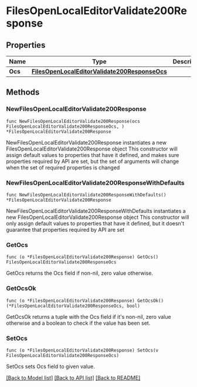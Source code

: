 # FilesOpenLocalEditorValidate200Response

## Properties

Name | Type | Description | Notes
------------ | ------------- | ------------- | -------------
**Ocs** | [**FilesOpenLocalEditorValidate200ResponseOcs**](FilesOpenLocalEditorValidate200ResponseOcs.md) |  | 

## Methods

### NewFilesOpenLocalEditorValidate200Response

`func NewFilesOpenLocalEditorValidate200Response(ocs FilesOpenLocalEditorValidate200ResponseOcs, ) *FilesOpenLocalEditorValidate200Response`

NewFilesOpenLocalEditorValidate200Response instantiates a new FilesOpenLocalEditorValidate200Response object
This constructor will assign default values to properties that have it defined,
and makes sure properties required by API are set, but the set of arguments
will change when the set of required properties is changed

### NewFilesOpenLocalEditorValidate200ResponseWithDefaults

`func NewFilesOpenLocalEditorValidate200ResponseWithDefaults() *FilesOpenLocalEditorValidate200Response`

NewFilesOpenLocalEditorValidate200ResponseWithDefaults instantiates a new FilesOpenLocalEditorValidate200Response object
This constructor will only assign default values to properties that have it defined,
but it doesn't guarantee that properties required by API are set

### GetOcs

`func (o *FilesOpenLocalEditorValidate200Response) GetOcs() FilesOpenLocalEditorValidate200ResponseOcs`

GetOcs returns the Ocs field if non-nil, zero value otherwise.

### GetOcsOk

`func (o *FilesOpenLocalEditorValidate200Response) GetOcsOk() (*FilesOpenLocalEditorValidate200ResponseOcs, bool)`

GetOcsOk returns a tuple with the Ocs field if it's non-nil, zero value otherwise
and a boolean to check if the value has been set.

### SetOcs

`func (o *FilesOpenLocalEditorValidate200Response) SetOcs(v FilesOpenLocalEditorValidate200ResponseOcs)`

SetOcs sets Ocs field to given value.



[[Back to Model list]](../README.md#documentation-for-models) [[Back to API list]](../README.md#documentation-for-api-endpoints) [[Back to README]](../README.md)


